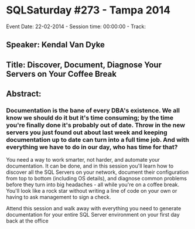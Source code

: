# SQLSaturday #273 - Tampa 2014
Event Date: 22-02-2014 - Session time: 00:00:00 - Track: 
## Speaker: Kendal Van Dyke
## Title: Discover, Document,  Diagnose Your Servers on Your Coffee Break
## Abstract:
### Documentation is the bane of every DBA's existence. We all know we should do it but it's time consuming; by the time you're finally done it's probably out of date. Throw in the new servers you just found out about last week and keeping documentation up to date can turn into a full time job. And with everything we have to do in our day, who has time for that?

You need a way to work smarter, not harder, and automate your documentation. It can be done, and in this session you'll learn how to discover all the SQL Servers on your network, document their configuration from top to bottom (including OS details), and diagnose common problems before they turn into big headaches - all while you're on a coffee break. You'll look like a rock star without writing a line of code on your own or having to ask management to sign a check.


Attend this session and walk away with everything you need to generate documentation for your entire SQL Server environment on your first day back at the office
